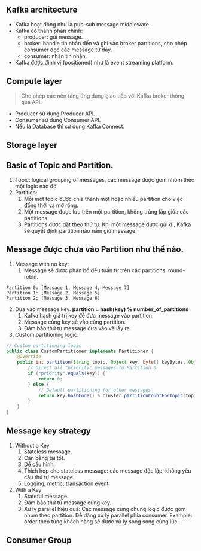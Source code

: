 ## Kafka architecture

- Kafka hoạt động như là pub-sub message middleware.
- Kafka có thành phần chính:
	- producer: gửi message.
	- broker: handle tin nhắn đến và ghi vào broker partitions, cho phép consumer đọc các message từ đây.
	- consumer: nhận tin nhắn.
- Kafka được đinh vị (positioned) như là event streaming platform.

## Compute layer

> Cho phép các nền tảng ứng dụng giao tiếp với Kafka broker thông qua API.

- Producer sử dụng Producer API.
- Consumer sử dụng Consumer API.
- Nếu là Database thì sử dụng Kafka Connect.

## Storage layer

## Basic of Topic and Partition.
1. Topic: logical grouping of messages, các message được gom nhóm theo một logic nào đó.
2. Partition:
	1. Mỗi một topic được chia thành một hoặc nhiều partition cho việc đống thời và mở rộng.
	2. Một message được lưu trên một partition, không trùng lặp giữa các partitions.
	3. Partitions được đặt theo thứ tự.
Khi một message được gửi đi, Kafka sẽ quyết định partition nào nắm giữ message.

## Message được chưa vào Partition như thế nào.

1. Message with no key:
	1. Message sẽ được phân bố đều tuần tự trên các partitions: round-robin.
```
Partition 0: [Message 1, Message 4, Message 7]  
Partition 1: [Message 2, Message 5]  
Partition 2: [Message 3, Message 6]
```
2. Dựa vào message key.
**partition = hash(key) % number_of_partitions**
	1. Kafka hash giá trị key để đưa message vào partition.
	2. Message cùng key sẽ vào cùng partition.
	3. Đảm bảo thứ tự message đưa vào và lấy ra.
4. Custom partitioning logic:
```java
// Custom partitioning logic  
public class CustomPartitioner implements Partitioner {  
    @Override  
    public int partition(String topic, Object key, byte[] keyBytes, Object value, byte[] valueBytes, Cluster cluster) {  
        // Direct all "priority" messages to Partition 0  
        if ("priority".equals(key)) {  
            return 0;  
        } else {  
            // Default partitioning for other messages  
            return key.hashCode() % cluster.partitionCountForTopic(topic);  
        }  
    }  
}
```

## Message key strategy

1. Without a Key
	1. Stateless message.
	2. Cân bằng tải tốt.
	3. Dễ cấu hình.
	4. Thích hợp cho stateless message: các message độc lập, không yêu cầu thứ tự message.
	5. Logging, metric, transaction event.
3. With a Key
	1. Stateful message.
	2. Đảm bảo thứ tứ message cùng key.
	3. Xử lý parallel hiệu quả: Các message cùng chung logic được gom nhóm theo partition. Dễ dàng xử lý parallel phía consumer. Example: order theo từng khách hàng sẽ được xử lý song song cùng lúc.

## Consumer Group
